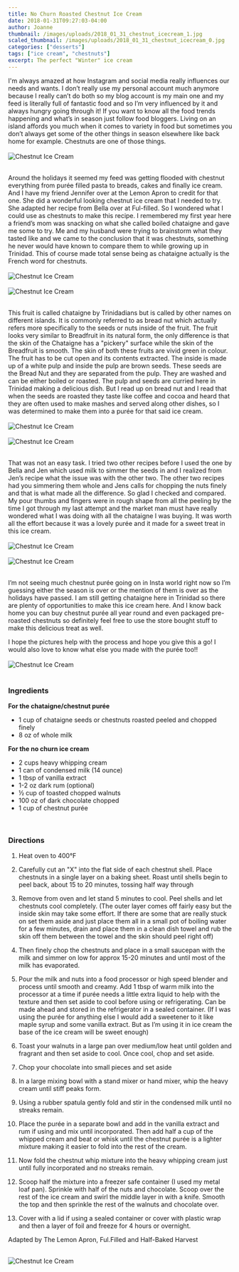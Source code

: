 ```yaml
---
title: No Churn Roasted Chestnut Ice Cream
date: 2018-01-31T09:27:03-04:00
author: Joanne
thumbnail: /images/uploads/2018_01_31_chestnut_icecream_1.jpg
scaled_thumbnail: /images/uploads/2018_01_31_chestnut_icecream_0.jpg
categories: ["desserts"]
tags: ["ice cream", "chestnuts"]
excerpt: The perfect "Winter" ice cream
---
```


I'm always amazed at how Instagram and social media really influences our needs and wants.  I don’t really use my personal account much anymore because I really can’t do both so my blog account is my main one and my feed is literally full of fantastic food and so I’m very influenced by it and always hungry going through it! If you want to know all the food trends happening and what’s in season just follow food bloggers. Living on an island affords you much when it comes to variety in food but sometimes you don’t always get some of the other things in season elsewhere like back home for example. Chestnuts are one of those things.
<br>
<br>
![Chestnut Ice Cream](/images/uploads/2018_01_31_chestnut_icecream_2.jpg)
<br>
<br>

Around the holidays it seemed my feed was getting flooded with chestnut everything from purée filled pasta to breads, cakes and finally ice cream. And I have my friend Jennifer over at the Lemon Apron to credit for that one.  She did a wonderful looking chestnut ice cream that I needed to try. She adapted her recipe from Bella over at Ful-filled. So I wondered what I could use as chestnuts to make this recipe. I remembered my first year here a friend’s mom was snacking on what she called boiled chataigne and gave me some to try. Me and my husband were trying to brainstorm what they tasted like and we came to the conclusion that it was chestnuts, something he never would have known to compare them to while growing up in Trinidad. This of course made total sense being as chataigne actually is the French word for chestnuts.
<br>
<br>
![Chestnut Ice Cream](/images/uploads/2018_01_31_chestnut_icecream_3.jpg)
<br>
<br>
![Chestnut Ice Cream](/images/uploads/2018_01_31_chestnut_icecream_4.jpg)
<br>
<br>

This fruit is called chataigne by Trinidadians but is called by other names on different  islands. It is commonly referred to as bread nut which actually refers more specifically to the seeds or nuts inside of the fruit. The fruit looks very similar to Breadfruit in its natural form, the only difference is that the skin of the Chataigne has a "pickery" surface while the skin of the Breadfruit is smooth. The skin of both these fruits are vivid green in colour. The fruit has to be cut open and its contents extracted. The inside is made up of a white pulp and inside the pulp are brown seeds. These seeds are the Bread Nut and they are separated from the pulp. They are washed and can be either boiled or roasted. The pulp and seeds are curried here in Trinidad making a delicious dish. But I read up on bread nut and I read that when the seeds are roasted they taste like coffee and cocoa and heard that they are often used to make mashes and served along other dishes, so I was determined to make them into a purée for that said ice cream.
<br>
<br>
![Chestnut Ice Cream](/images/uploads/2018_01_31_chestnut_icecream_5.jpg)
<br>
<br>
![Chestnut Ice Cream](/images/uploads/2018_01_31_chestnut_icecream_6.jpg)
<br>
<br>

That was not an easy task. I tried two other recipes before I used the one by Bella and Jen which used milk to simmer the seeds in and I realized from Jen’s recipe what the issue was with the other two. The other two recipes had you simmering them whole and Jens calls for chopping the nuts finely and that is what made all the difference. So glad I checked and compared. My pour thumbs and fingers were in rough shape from all the peeling by the time I got through my last attempt and the market man must have really wondered what I was doing with all the chataigne I was buying. It was worth all the effort because it was a lovely purée and it made for a sweet treat in this ice cream.
<br>
<br>
![Chestnut Ice Cream](/images/uploads/2018_01_31_chestnut_icecream_7.jpg)
<br>
<br>
![Chestnut Ice Cream](/images/uploads/2018_01_31_chestnut_icecream_8.jpg)
<br>
<br>

I’m not seeing much chestnut purée going on in Insta world right now so I’m guessing either the season is over or the mention of them is over as the holidays have passed. I am still getting chataigne here in Trinidad so there are plenty of opportunities to make this ice cream here. And I know back home you can buy chestnut purée all year round and even packaged pre-roasted chestnuts so definitely feel free to use the store bought stuff to make this delicious treat as well.
<br>

I hope the pictures help with the process and hope you give this a go! I would also love to know what else you made with the purée too!!
<br>
<br>
![Chestnut Ice Cream](/images/uploads/2018_01_31_chestnut_icecream_9.jpg)
<br>
<br>


### Ingredients

**For the chataigne/chestnut purée**

* 1 cup of chataigne seeds or chestnuts roasted peeled and chopped finely
* 8 oz of whole milk

**For the no churn ice cream**

* 2 cups heavy whipping cream
* 1 can of condensed milk (14 ounce)
* 1 tbsp of vanilla extract
* 1-2 oz dark rum (optional)
* &frac12; cup of toasted chopped walnuts
* 100 oz of dark chocolate chopped
* 1 cup of chestnut purée
<br>

### Directions

1. Heat oven to 400&deg;F

1. Carefully cut an "X" into the flat side of each chestnut shell. Place chestnuts in a single layer on a baking sheet. Roast until shells begin to peel back, about 15 to 20 minutes, tossing half way through

1. Remove from oven and let stand 5 minutes to cool. Peel shells and let chestnuts cool completely. (The outer layer comes off fairly easy but the inside skin may take some effort. If there are some that are really stuck on set them aside and just place them all in a small pot of boiling water for a few minutes, drain and place them in a clean dish towel and rub the skin off them between the towel and the skin should peel right off)

1. Then finely chop the chestnuts and place in a small saucepan with the milk and simmer on low for approx 15-20 minutes and until most of the milk has evaporated.

1. Pour the milk and nuts into a food processor or high speed blender and process until smooth and creamy. Add 1 tbsp of warm milk  into the processor at a time if purée needs a little extra liquid to help with the texture and then set aside to cool before using or refrigerating. Can be made ahead and stored in the refrigerator in a sealed container.  (If I was using the purée for anything else I would add a sweetener to it like maple syrup and some vanilla extract. But as I’m using it in ice cream the base of the ice cream will be sweet enough)

1. Toast your walnuts in a large pan over medium/low heat until golden and fragrant and then set aside to cool. Once cool, chop and set aside.

1. Chop your chocolate into small pieces and set aside

1. In a large mixing bowl with a stand mixer or hand mixer, whip the heavy cream until stiff peaks form.

1. Using a rubber spatula gently fold and stir in the condensed milk until no streaks remain.

1. Place the purée in a separate bowl and add in the vanilla extract and rum if using and mix until incorporated.  Then add half a cup of the whipped cream and  beat or whisk until the chestnut purée is a lighter mixture making it easier to fold into the rest of the cream.

1. Now fold the chestnut whip mixture into the heavy whipping cream just until fully incorporated and no streaks remain.

1. Scoop half the mixture into a freezer safe container (I used my metal loaf pan). Sprinkle with half of the nuts and chocolate. Scoop over the rest of the ice cream and swirl the middle layer in with a knife. Smooth the top and then sprinkle the rest of the walnuts and chocolate over.

1. Cover with a lid if using a sealed container or cover with plastic wrap and then a layer of foil and freeze for 4 hours or overnight.  

Adapted by The Lemon Apron, Ful.Filled and Half-Baked Harvest  
<br>

![Chestnut Ice Cream](/images/uploads/2018_01_31_chestnut_icecream_10.jpg)
